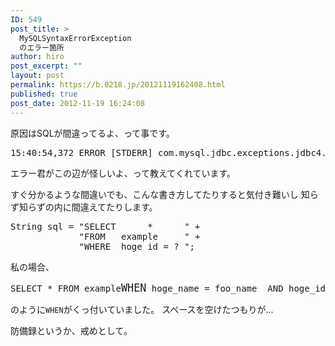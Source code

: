 ```yaml
---
ID: 549
post_title: >
  MySQLSyntaxErrorException
  のエラー箇所
author: hiro
post_excerpt: ""
layout: post
permalink: https://b.0218.jp/20121119162408.html
published: true
post_date: 2012-11-19 16:24:08
---
```

原因はSQLが間違ってるよ、って事です。

<pre class="prettyprint">15:40:54,372 ERROR [STDERR] com.mysql.jdbc.exceptions.jdbc4.MySQLSyntaxErrorException: You have an error in your SQL syntax; check the manual that corresponds to your MySQL server version for the right syntax to use near ' hoge_name = foo_name  AND hoge_id = foo_id  AND hoge_status ' at line 1</pre>
エラー君がこの辺が怪しいよ、って教えてくれています。
<!--more-->
すぐ分かるような間違いでも、こんな書き方してたりすると気付き難いし
知らず知らずの内に間違えてたりします。
<pre class="prettyprint linenums">String sql = "SELECT      *      " +
             "FROM   example     " +
             "WHERE  hoge_id = ? ";</pre>

私の場合、
<pre class="prettyprint">SELECT * FROM example<big>WHEN</big> hoge_name = foo_name  AND hoge_id = foo_id  AND hoge_status ...</pre>
のように<code>WHEN</code>がくっ付いていました。
スペースを空けたつもりが…

防備録というか、戒めとして。
